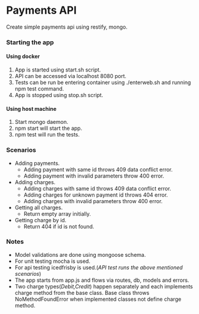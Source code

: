 # Payments API
Create simple payments api using restify, mongo.

### Starting the app
#### Using docker
1. App is started using start.sh script.
2. API can be accessed via localhost 8080 port.
3. Tests can be run be entering container using ./enterweb.sh and running npm test command.
4. App is stopped using stop.sh script.

#### Using host machine
1. Start mongo daemon.
2. npm start will start the app.
3. npm test will run the tests.

### Scenarios
* Adding payments.
  * Adding payment with same id throws 409 data conflict error.
  * Adding payment with invalid parameters throw 400 error.
* Adding charges.
  * Adding charges with same id throws 409 data conflict error.
  * Adding charges for unknown payment id throws 404 error.
  * Adding charges with invalid parameters throw 400 error.
* Getting all charges.
  * Return empty array initially.
* Getting charge by id.
  * Return 404 if id is not found.

### Notes
* Model validations are done using mongoose schema.
* For unit testing mocha is used.
* For api testing icedfrisby is used.(_API test runs the above mentioned scenarios_)
* The app starts from app.js and flows via routes, db, models and errors.
* Two charge types(_Debit,Credit_) happen separately and each implements charge method from the base class. Base class throws NoMethodFoundError when implemented classes not define charge method.
